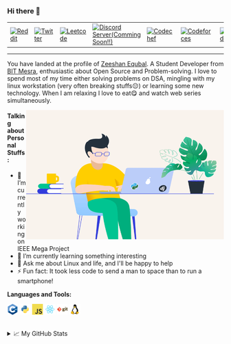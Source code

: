 ### Hi there 👋  
<table>
  <tr>
    <td>
      <a href="https://www.reddit.com/user/zean_7">
        <img align="center" alt="Reddit" width="22px" src="https://simpleicons.org/icons/reddit.svg" />
      </a>
    </td>
    <td>
      <a href="https://twitter.com/EqubalZeeshan">
        <img align="center" alt="Twitter" width="22px" src="https://simpleicons.org/icons/twitter.svg" />
      </a>
    </td>
    <td>
      <a href="https://www.linkedin.com/in/zean7/">
        <img align="center" alt="Leetcode" width="22px" src="https://simpleicons.org/icons/linkedin.svg" />
      </a>
    </td>
    <td>
      <a href="#">
        <img align="center" alt="Discord Server(Comming Soon!!)" width="22px" src="https://simpleicons.org/icons/discord.svg" />
      </a>
    </td>
    <td>
      <a href="https://www.codechef.com/users/zean_7">
        <img align="center" alt="Codechef" width="22px" src="https://simpleicons.org/icons/codechef.svg" />
      </a>
    </td>
    <td>
      <a href="https://codeforces.com/profile/zean_7">
        <img align="center" alt="Codeforces" width="22px" src="https://simpleicons.org/icons/codeforces.svg" />
      </a>
    </td>
    <td>
      <a href="https://leetcode.com/zean_7/">
        <img align="center" alt="Leetcode" width="22px" src="https://simpleicons.org/icons/leetcode.svg" />
      </a>
    </td>
    <td>
      <img align="center" alt="visitor badge" width="90px" src="https://visitor-badge.glitch.me/badge?page_id=zee-bit.zee-bit" />
    </td>
  </tr>
</table>

<hr />


You have landed at the profile of [Zeeshan Equbal](https://zean7.me). A Student Developer from [BIT Mesra](https://bitmesra.ac.in), enthusiastic about Open Source and Problem-solving. I love to spend most of my time either solving problems on DSA, mingling with my linux workstation (very often breaking stuffs:pensive:) or learning some new technology. When I am relaxing I love to eat:yum: and watch web series simultaneously.

<img align="right" alt="GIF" src="https://github.com/zee-bit/zee-bit/blob/main/code.gif?raw=true" width="460" height="300" />

#### Talking about Personal Stuffs:
- 🔭 I’m currently working on IEEE Mega Project
- 🌱 I’m currently learning something interesting 
- 💬 Ask me about Linux and life, and I'll be happy to help
- ⚡ Fun fact: It took less code to send a man to space than to run a smartphone!

**Languages and Tools:**

<code><img height="25" src="https://raw.githubusercontent.com/github/explore/80688e429a7d4ef2fca1e82350fe8e3517d3494d/topics/cpp/cpp.png"></code>
<code><img height="25" src="https://raw.githubusercontent.com/github/explore/80688e429a7d4ef2fca1e82350fe8e3517d3494d/topics/python/python.png"></code>
<code><img height="25" src="https://raw.githubusercontent.com/github/explore/80688e429a7d4ef2fca1e82350fe8e3517d3494d/topics/javascript/javascript.png"></code>
<code><img height="25" src="https://raw.githubusercontent.com/github/explore/80688e429a7d4ef2fca1e82350fe8e3517d3494d/topics/react/react.png"></code>
<code><img height="25" src="https://raw.githubusercontent.com/github/explore/80688e429a7d4ef2fca1e82350fe8e3517d3494d/topics/git/git.png"></code>
<code><img height="25" src="https://raw.githubusercontent.com/github/explore/80688e429a7d4ef2fca1e82350fe8e3517d3494d/topics/linux/linux.png"></code>

<br />

<details>
<summary>📈 My GitHub Stats</summary>

<img align="left" src="https://github-readme-stats.vercel.app/api?username=zee-bit&show_icons=true&theme=solarized-light" alt="zee-bit-stats" />
<img align="right" src="https://github-readme-stats.vercel.app/api/top-langs/?username=zee-bit&layout=compact" alt="zee-bit-top_langs" width="410" height="200" />

</details>
